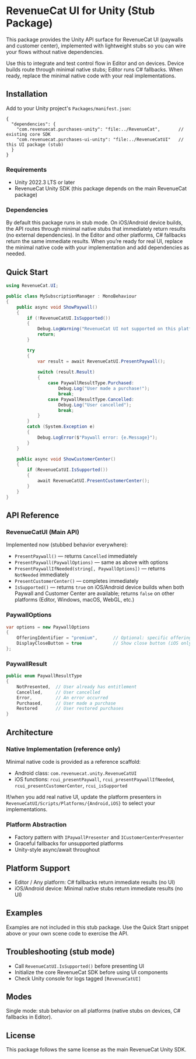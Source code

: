 # RevenueCat UI for Unity (Stub Package)

This package provides the Unity API surface for RevenueCat UI (paywalls and customer center),
implemented with lightweight stubs so you can wire your flows without native dependencies.

Use this to integrate and test control flow in Editor and on devices. Device builds route
through minimal native stubs; Editor runs C# fallbacks. When ready, replace the minimal
native code with your real implementations.

## Installation

Add to your Unity project's `Packages/manifest.json`:

```
{
  "dependencies": {
    "com.revenuecat.purchases-unity": "file:../RevenueCat",       // existing core SDK
    "com.revenuecat.purchases-ui-unity": "file:../RevenueCatUI"   // this UI package (stub)
  }
}
```

### Requirements

- Unity 2022.3 LTS or later
- RevenueCat Unity SDK (this package depends on the main RevenueCat package)

### Dependencies

By default this package runs in stub mode. On iOS/Android device builds, the
API routes through minimal native stubs that immediately return results (no
external dependencies). In the Editor and other platforms, C# fallbacks return
the same immediate results. When you’re ready for real UI, replace the minimal
native code with your implementation and add dependencies as needed.

## Quick Start

```csharp
using RevenueCat.UI;

public class MySubscriptionManager : MonoBehaviour 
{
    public async void ShowPaywall()
    {
        if (!RevenueCatUI.IsSupported())
        {
            Debug.LogWarning("RevenueCat UI not supported on this platform");
            return;
        }

        try 
        {
            var result = await RevenueCatUI.PresentPaywall();
            
            switch (result.Result) 
            {
                case PaywallResultType.Purchased:
                    Debug.Log("User made a purchase!");
                    break;
                case PaywallResultType.Cancelled:
                    Debug.Log("User cancelled");
                    break;
            }
        }
        catch (System.Exception e) 
        {
            Debug.LogError($"Paywall error: {e.Message}");
        }
    }

    public async void ShowCustomerCenter()
    {
        if (RevenueCatUI.IsSupported())
        {
            await RevenueCatUI.PresentCustomerCenter();
        }
    }
}
```

## API Reference

### RevenueCatUI (Main API)

Implemented now (stubbed behavior everywhere):
- `PresentPaywall()` — returns `Cancelled` immediately
- `PresentPaywall(PaywallOptions)` — same as above with options
- `PresentPaywallIfNeeded(string[, PaywallOptions])` — returns `NotNeeded` immediately
- `PresentCustomerCenter()` — completes immediately
- `IsSupported()` — returns `true` on iOS/Android device builds when both Paywall and Customer Center are available; returns `false` on other platforms (Editor, Windows, macOS, WebGL, etc.)

### PaywallOptions

```csharp
var options = new PaywallOptions
{
    OfferingIdentifier = "premium",      // Optional: specific offering
    DisplayCloseButton = true            // Show close button (iOS only)
};
```

### PaywallResult

```csharp
public enum PaywallResultType 
{
    NotPresented,  // User already has entitlement
    Cancelled,     // User cancelled
    Error,         // An error occurred
    Purchased,     // User made a purchase
    Restored       // User restored purchases
}
```

## Architecture

### Native Implementation (reference only)
Minimal native code is provided as a reference scaffold:
- Android class: `com.revenuecat.unity.RevenueCatUI`
- iOS functions: `rcui_presentPaywall`, `rcui_presentPaywallIfNeeded`, `rcui_presentCustomerCenter`, `rcui_isSupported`

If/when you add real native UI, update the platform presenters in
`RevenueCatUI/Scripts/Platforms/{Android,iOS}` to select your implementations.

### Platform Abstraction
- Factory pattern with `IPaywallPresenter` and `ICustomerCenterPresenter`
- Graceful fallbacks for unsupported platforms
- Unity-style async/await throughout

## Platform Support

- Editor / Any platform: C# fallbacks return immediate results (no UI)
- iOS/Android device: Minimal native stubs return immediate results (no UI)

## Examples

Examples are not included in this stub package. Use the Quick Start snippet above
or your own scene code to exercise the API.

## Troubleshooting (stub mode)

- Call `RevenueCatUI.IsSupported()` before presenting UI
- Initialize the core RevenueCat SDK before using UI components
- Check Unity console for logs tagged `[RevenueCatUI]`

## Modes

Single mode: stub behavior on all platforms (native stubs on devices, C# fallbacks in Editor).

## License

This package follows the same license as the main RevenueCat Unity SDK. 
